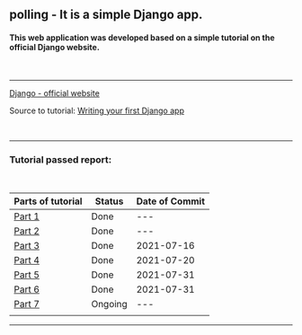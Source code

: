 ## polling - It is a simple Django app.

#### This web application was developed based on a simple tutorial on the official Django website.
<!-- For blank line use '<p>&nbsp;</p>' for 1 line or '<br/>' for 2 blank line. -->
<br/>

---
<a href="https://www.djangoproject.com">Django - official website</a>

Source to tutorial: <a href="https://docs.djangoproject.com/en/3.2/intro/tutorial01/">Writing your first Django app</a>

<br/>

---
### Tutorial passed report:
<p>&nbsp;</p>

| Parts of tutorial | Status | Date of Commit |
| ----------------- | ------ | -------------- |
| <a href='https://docs.djangoproject.com/en/3.2/intro/tutorial01/'>Part 1</a> | Done | ---        |
| <a href='https://docs.djangoproject.com/en/3.2/intro/tutorial02/'>Part 2</a> | Done | ---        |
| <a href='https://docs.djangoproject.com/en/3.2/intro/tutorial03/'>Part 3</a> | Done | 2021-07-16 |
| <a href='https://docs.djangoproject.com/en/3.2/intro/tutorial04/'>Part 4</a> | Done | 2021-07-20 |
| <a href='https://docs.djangoproject.com/en/3.2/intro/tutorial05/'>Part 5</a> | Done | 2021-07-31 | 
| <a href='https://docs.djangoproject.com/en/3.2/intro/tutorial06/'>Part 6</a> | Done | 2021-07-31 |
| <a href='https://docs.djangoproject.com/en/3.2/intro/tutorial07/'>Part 7</a> | Ongoing | --- |
||
---
